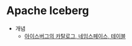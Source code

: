 # Apache Iceberg
- 개념
  - [아이스버그의 카탈로그, 네임스페이스, 테이블](%EC%95%84%EC%9D%B4%EC%8A%A4%EB%B2%84%EA%B7%B8_%EB%8D%B0%EC%9D%B4%ED%84%B0_%EA%B5%AC%EC%A1%B0.md)